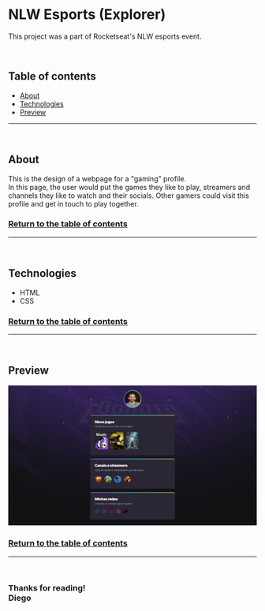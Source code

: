# **NLW Esports (Explorer)**
This project was a part of Rocketseat's NLW esports event.

</br>

## Table of contents
- [About](#about)
- [Technologies](#technologies)
- [Preview](#preview)

---
</br>

## About
This is the design of a webpage for a "gaming" profile. </br> 
In this page, the user would put the games they like to play, streamers and channels they like to watch and their socials. Other gamers could visit this profile and get in touch to play together.

### [Return to the table of contents](#table-of-contents)

---
</br>

## Technologies
- HTML
- CSS

### [Return to the table of contents](#table-of-contents)

---
</br>

## Preview
![preview](./assets/preview.png)

### [Return to the table of contents](#table-of-contents)

---
</br>

### **Thanks for reading!**</br>Diego